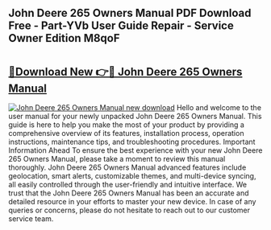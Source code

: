 ## John Deere 265 Owners Manual PDF Download Free - Part-YVb User Guide Repair - Service Owner Edition M8qoF

# <h2><a href="http://bc44305.oget.top/?id=John+Deere+265+Owners+Manual">🔗Download New 👉🔴 John Deere 265 Owners Manual</a></h2>

[![John Deere 265 Owners Manual new download](https://i.imgur.com/5g1atiW.png)](http://bc44305.oget.top/?id=John+Deere+265+Owners+Manual)
Hello and welcome to the user manual for your newly unpacked John Deere 265 Owners Manual. This guide is here to help you make the most of your product by providing a comprehensive overview of its features, installation process, operation instructions, maintenance tips, and troubleshooting procedures. Important Information Ahead To ensure the best experience with your new John Deere 265 Owners Manual, please take a moment to review this manual thoroughly. John Deere 265 Owners Manual advanced features include geolocation, smart alerts, customizable themes, and multi-device syncing, all easily controlled through the user-friendly and intuitive interface. We trust that the John Deere 265 Owners Manual has been an accurate and detailed resource in your efforts to master your new device. In case of any queries or concerns, please do not hesitate to reach out to our customer service team.

